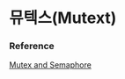 # 뮤텍스(Mutext)












### Reference
[Mutex and Semaphore](https://hoyeonkim795.github.io/posts/mutex-semaphore/)

